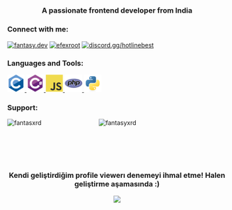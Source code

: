 <h3 align="center">A passionate frontend developer from India</h3>

<h3 align="left">Connect with me:</h3>
<p align="left">
<a href="https://dev.to/fantasy.dev" target="blank"><img align="center" src="https://raw.githubusercontent.com/rahuldkjain/github-profile-readme-generator/master/src/images/icons/Social/devto.svg" alt="fantasy.dev" height="30" width="40" /></a>
<a href="https://instagram.com/efexroot" target="blank"><img align="center" src="https://raw.githubusercontent.com/rahuldkjain/github-profile-readme-generator/master/src/images/icons/Social/instagram.svg" alt="efexroot" height="30" width="40" /></a>
<a href="https://discord.gg/discord.gg/hotlinebest" target="blank"><img align="center" src="https://raw.githubusercontent.com/rahuldkjain/github-profile-readme-generator/master/src/images/icons/Social/discord.svg" alt="discord.gg/hotlinebest" height="30" width="40" /></a>
</p>

<h3 align="left">Languages and Tools:</h3>
<p align="left"> <a href="https://www.cprogramming.com/" target="_blank" rel="noreferrer"> <img src="https://raw.githubusercontent.com/devicons/devicon/master/icons/c/c-original.svg" alt="c" width="40" height="40"/> </a> <a href="https://www.w3schools.com/cs/" target="_blank" rel="noreferrer"> <img src="https://raw.githubusercontent.com/devicons/devicon/master/icons/csharp/csharp-original.svg" alt="csharp" width="40" height="40"/> </a> <a href="https://developer.mozilla.org/en-US/docs/Web/JavaScript" target="_blank" rel="noreferrer"> <img src="https://raw.githubusercontent.com/devicons/devicon/master/icons/javascript/javascript-original.svg" alt="javascript" width="40" height="40"/> </a> <a href="https://www.php.net" target="_blank" rel="noreferrer"> <img src="https://raw.githubusercontent.com/devicons/devicon/master/icons/php/php-original.svg" alt="php" width="40" height="40"/> </a> <a href="https://www.python.org" target="_blank" rel="noreferrer"> <img src="https://raw.githubusercontent.com/devicons/devicon/master/icons/python/python-original.svg" alt="python" width="40" height="40"/> </a> </p>

<h3 align="left">Support:</h3>
<p><a href="https://www.buymeacoffee.com/fantasxrd"> <img align="left" src="https://cdn.buymeacoffee.com/buttons/v2/default-yellow.png" height="50" width="210" alt="fantasxrd" /></a><a href="https://ko-fi.com/fantasyxrd"> <img align="left" src="https://cdn.ko-fi.com/cdn/kofi3.png?v=3" height="50" width="210" alt="fantasyxrd" /></a></p><br><br>


<a href="https://github.com/Jurredr/github-widgetbox">
  <p align=center>
    <img src="https://github-widgetbox.vercel.app/api/profile?username=fantasyxrd&data=followers,repositories,stars,commits&theme=darkmode" alt="">
  </p>
</a>

<a href="https://github.com/Jurredr/github-widgetbox">
  <p align=center>
    <img src="https://github-widgetbox.vercel.app/api/skills?languages=js,kotlin,html,css,nodejs,express,discordjs&theme=darkmode" alt="">
  </p>
</a>

<h3 align="center">Kendi geliştirdiğim profile viewerı denemeyi ihmal etme! Halen geliştirme aşamasında :)</h3>
<a href="">
  <p align=center>
    <img width="650" src="https://discord-profile-preview.teatoneice.repl.co/587564522009788426" />
  </p>
</a>
